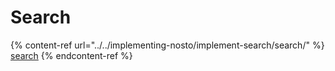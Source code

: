 # Search

{% content-ref url="../../implementing-nosto/implement-search/search/" %}
[search](../../implementing-nosto/implement-search/search/)
{% endcontent-ref %}
